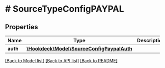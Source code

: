 # # SourceTypeConfigPAYPAL

## Properties

Name | Type | Description | Notes
------------ | ------------- | ------------- | -------------
**auth** | [**\Hookdeck\Model\SourceConfigPaypalAuth**](SourceConfigPaypalAuth.md) |  | [optional]

[[Back to Model list]](../../README.md#models) [[Back to API list]](../../README.md#endpoints) [[Back to README]](../../README.md)
